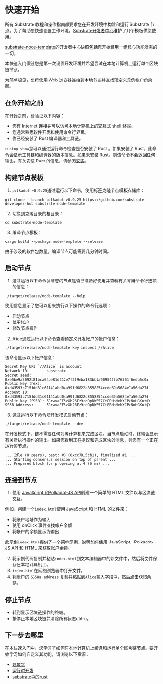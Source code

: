 # 快速开始

所有 Substrate 教程和操作指南都要求您在开发环境中构建和运行 Substrate 节点。为了帮助您快速设置工作环境，[Substrate开发者中心](https://github.com/substrate-developer-hub/)维护了几个模板供您使用。

[substrate-node-template](https://github.com/substrate-developer-hub/substrate-node-template/releases/tag/polkadot-v0.9.25)的开发者中心快照包括您开始使用一组核心功能所需的一切。

本快速入门假设您是第一次设置开发环境并希望尝试在本地计算机上运行单个区块链节点。

为简单起见，您将使用 Web 浏览器连接到本地节点并查找预定义示例帐户的余额。

## 在你开始之前

在开始之前，请验证以下内容：
- 您有 Internet 连接并可以访问本地计算机上的交互式 shell 终端。
- 您通常熟悉软件开发和使用命令行界面。
- 你已经安装了 Rust 编译器和工具链。

`rustup show`您可以通过运行命令检查是否安装了 Rust 。如果安装了 Rust，此命令会显示工具链和编译器的版本信息。如果未安装 Rust，则该命令不会返回任何输出。有关安装 Rust 的信息，请参阅[安装](https://docs.substrate.io/install/)。

## 构建节点模板
1. `polkadot-v0.9.25`通过运行以下命令，使用标签克隆节点模板存储库：

```shell
git clone --branch polkadot-v0.9.25 https://github.com/substrate-developer-hub substrate-node-template
```

2. 切换到克隆目录的根目录：
```shell
cd substrate-node-template
```

3. 编译节点模板：
```shell
cargo build --package node-template --release
```

由于涉及的软件包数量，编译节点可能需要几分钟时间。

## 启动节点

1. 通过运行以下命令验证您的节点是否已准备好使用并查看有关可用命令行选项的信息：

```shell
./target/release/node-template --help
```

使用信息显示了您可以用来执行以下操作的命令行选项：
- 启动节点
- 使用帐户
- 修改节点操作

2. Alice通过运行以下命令查看预定义开发帐户的帐户信息：

```shell
./target/release/node-template key inspect //Alice
```

该命令显示以下帐户信息：

```shell
Secret Key URI `//Alice` is account:
Network ID:        substrate 
Secret seed:       0xe5be9a5092b81bca64be81d212e7f2f9eba183bb7a90954f7b76361f6edb5c0a
Public key (hex):  0xd43593c715fdd31c61141abd04a99fd6822c8558854ccde39a5684e7a56da27d
Account ID:        0xd43593c715fdd31c61141abd04a99fd6822c8558854ccde39a5684e7a56da27d
Public key (SS58): 5GrwvaEF5zXb26Fz9rcQpDWS57CtERHpNehXCPcNoHGKutQY
SS58 Address:      5GrwvaEF5zXb26Fz9rcQpDWS57CtERHpNehXCPcNoHGKutQY
```

3. 通过运行以下命令以开发模式启动节点：

```shell
./target/release/node-template --dev
```

在开发模式下，链不需要任何对等计算机来完成区块​​。当节点启动时，终端会显示有关所执行操作的输出。如果您看到正在提议和完成区块的消息，则您有一个正在运行的节点。

```
... Idle (0 peers), best: #3 (0xcc78…5cb1), finalized #1 ...
... Starting consensus session on top of parent ...
... Prepared block for proposing at 4 (0 ms) ...
```

## 连接到节点

1. 使用 [JavaScript 和Polkadot-JS API](https://polkadot.js.org/docs/)创建一个简单的 HTML 文件以与区块链交互。

例如，创建一个`index.html`使用 JavaScript 和 HTML 的文件来：

- 将账户地址作为输入
- 使用 onClick 事件查找帐户余额
- 将帐户的余额显示为输出

此示例`index.html`提供了一个简单示例，说明如何使用 JavaScript、Polkadot-JS API 和 HTML 来获取账户余额。

2. 将示例代码复制并粘贴`index.html`到文本编辑器中的新文件中，然后将文件保存在本地计算机上。
3. `index.html`在网络浏览器中打开文件。
4. 将账户的 `SS58a address` 复制并粘贴到`Alice`输入字段中，然后点击获取余额。

## 停止节点

- 转到显示区块链操作的终端。
- 按停止本地区块链并清除所有状态ctrl-c。

## 下一步去哪里

在本快速入门中，您学习了如何在本地计算机上编译和运行单个区块链节点。要开始学习如何自定义其功能，请浏览以下资源：

- [建筑学](https://docs.substrate.io/fundamentals/architecture/)
- [运行时开发](https://docs.substrate.io/fundamentals/runtime-development/)
- [substrate中的rust](https://docs.substrate.io/fundamentals/rust-basics/)